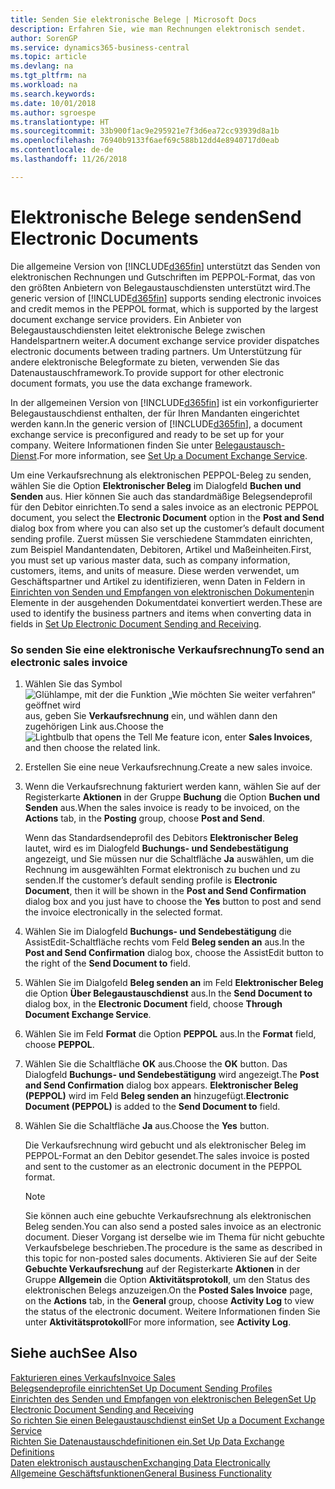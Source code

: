 ```yaml
---
title: Senden Sie elektronische Belege | Microsoft Docs
description: Erfahren Sie, wie man Rechnungen elektronisch sendet.
author: SorenGP
ms.service: dynamics365-business-central
ms.topic: article
ms.devlang: na
ms.tgt_pltfrm: na
ms.workload: na
ms.search.keywords: 
ms.date: 10/01/2018
ms.author: sgroespe
ms.translationtype: HT
ms.sourcegitcommit: 33b900f1ac9e295921e7f3d6ea72cc93939d8a1b
ms.openlocfilehash: 76940b9133f6aef69c588b12dd4e8940717d0eab
ms.contentlocale: de-de
ms.lasthandoff: 11/26/2018

---
```

# <a name="send-electronic-documents"></a><span data-ttu-id="10376-103">Elektronische Belege senden</span><span class="sxs-lookup"><span data-stu-id="10376-103">Send Electronic Documents</span></span>
<span data-ttu-id="10376-104">Die allgemeine Version von [!INCLUDE[d365fin](includes/d365fin_md.md)] unterstützt das Senden von elektronischen Rechnungen und Gutschriften im PEPPOL-Format, das von den größten Anbietern von Belegaustauschdiensten unterstützt wird.</span><span class="sxs-lookup"><span data-stu-id="10376-104">The generic version of [!INCLUDE[d365fin](includes/d365fin_md.md)] supports sending electronic invoices and credit memos in the PEPPOL format, which is supported by the largest document exchange service providers.</span></span> <span data-ttu-id="10376-105">Ein Anbieter von Belegaustauschdiensten leitet elektronische Belege zwischen Handelspartnern weiter.</span><span class="sxs-lookup"><span data-stu-id="10376-105">A document exchange service provider dispatches electronic documents between trading partners.</span></span> <span data-ttu-id="10376-106">Um Unterstützung für andere elektronische Belegformate zu bieten, verwenden Sie das Datenaustauschframework.</span><span class="sxs-lookup"><span data-stu-id="10376-106">To provide support for other electronic document formats, you use the data exchange framework.</span></span>  

 <span data-ttu-id="10376-107">In der allgemeinen Version von [!INCLUDE[d365fin](includes/d365fin_md.md)] ist ein vorkonfigurierter Belegaustauschdienst enthalten, der für Ihren Mandanten eingerichtet werden kann.</span><span class="sxs-lookup"><span data-stu-id="10376-107">In the generic version of [!INCLUDE[d365fin](includes/d365fin_md.md)], a document exchange service is preconfigured and ready to be set up for your company.</span></span> <span data-ttu-id="10376-108">Weitere Informationen finden Sie unter [Belegaustausch-Dienst](across-how-to-set-up-a-document-exchange-service.md).</span><span class="sxs-lookup"><span data-stu-id="10376-108">For more information, see [Set Up a Document Exchange Service](across-how-to-set-up-a-document-exchange-service.md).</span></span>  

 <span data-ttu-id="10376-109">Um eine Verkaufsrechnung als elektronischen PEPPOL-Beleg zu senden, wählen Sie die Option **Elektronischer Beleg** im Dialogfeld **Buchen und Senden** aus. Hier können Sie auch das standardmäßige Belegsendeprofil für den Debitor einrichten.</span><span class="sxs-lookup"><span data-stu-id="10376-109">To send a sales invoice as an electronic PEPPOL document, you select the **Electronic Document** option in the **Post and Send** dialog box from where you can also set up the customer’s default document sending profile.</span></span> <span data-ttu-id="10376-110">Zuerst müssen Sie verschiedene Stammdaten einrichten, zum Beispiel Mandantendaten, Debitoren, Artikel und Maßeinheiten.</span><span class="sxs-lookup"><span data-stu-id="10376-110">First, you must set up various master data, such as company information, customers, items, and units of measure.</span></span> <span data-ttu-id="10376-111">Diese werden verwendet, um Geschäftspartner und Artikel zu identifizieren, wenn Daten in Feldern in [Einrichten von Senden und Empfangen von elektronischen Dokumenten](across-how-to-set-up-electronic-document-sending-and-receiving.md)in Elemente in der ausgehenden Dokumentdatei konvertiert werden.</span><span class="sxs-lookup"><span data-stu-id="10376-111">These are used to identify the business partners and items when converting data in fields in [Set Up Electronic Document Sending and Receiving](across-how-to-set-up-electronic-document-sending-and-receiving.md).</span></span>  

### <a name="to-send-an-electronic-sales-invoice"></a><span data-ttu-id="10376-112">So senden Sie eine elektronische Verkaufsrechnung</span><span class="sxs-lookup"><span data-stu-id="10376-112">To send an electronic sales invoice</span></span>  

1.  <span data-ttu-id="10376-113">Wählen Sie das Symbol ![Glühlampe, mit der die Funktion „Wie möchten Sie weiter verfahren“ geöffnet wird](media/ui-search/search_small.png "Wie möchten Sie weiter verfahren?") aus, geben Sie **Verkaufsrechnung** ein, und wählen dann den zugehörigen Link aus.</span><span class="sxs-lookup"><span data-stu-id="10376-113">Choose the ![Lightbulb that opens the Tell Me feature](media/ui-search/search_small.png "Tell me what you want to do") icon, enter **Sales Invoices**, and then choose the related link.</span></span>  

2.  <span data-ttu-id="10376-114">Erstellen Sie eine neue Verkaufsrechnung.</span><span class="sxs-lookup"><span data-stu-id="10376-114">Create a new sales invoice.</span></span>  

3.  <span data-ttu-id="10376-115">Wenn die Verkaufsrechnung fakturiert werden kann, wählen Sie auf der Registerkarte **Aktionen** in der Gruppe **Buchung** die Option **Buchen und Senden** aus.</span><span class="sxs-lookup"><span data-stu-id="10376-115">When the sales invoice is ready to be invoiced, on the **Actions** tab, in the **Posting** group, choose **Post and Send**.</span></span>  

     <span data-ttu-id="10376-116">Wenn das Standardsendeprofil des Debitors **Elektronischer Beleg** lautet, wird es im Dialogfeld **Buchungs- und Sendebestätigung** angezeigt, und Sie müssen nur die Schaltfläche **Ja** auswählen, um die Rechnung im ausgewählten Format elektronisch zu buchen und zu senden.</span><span class="sxs-lookup"><span data-stu-id="10376-116">If the customer’s default sending profile is **Electronic Document**, then it will be shown in the **Post and Send Confirmation** dialog box and you just have to choose the **Yes** button to post and send the invoice electronically in the selected format.</span></span>  

4.  <span data-ttu-id="10376-117">Wählen Sie im Dialogfeld **Buchungs- und Sendebestätigung** die AssistEdit-Schaltfläche rechts vom Feld **Beleg senden an** aus.</span><span class="sxs-lookup"><span data-stu-id="10376-117">In the **Post and Send Confirmation** dialog box, choose the AssistEdit button to the right of the **Send Document to** field.</span></span>  

5.  <span data-ttu-id="10376-118">Wählen Sie im Dialgofeld **Beleg senden an** im Feld **Elektronischer Beleg** die Option **Über Belegaustauschdienst** aus.</span><span class="sxs-lookup"><span data-stu-id="10376-118">In the **Send Document to** dialog box, in the **Electronic Document** field, choose **Through Document Exchange Service**.</span></span>  

6.  <span data-ttu-id="10376-119">Wählen Sie im Feld **Format** die Option **PEPPOL** aus.</span><span class="sxs-lookup"><span data-stu-id="10376-119">In the **Format** field, choose **PEPPOL**.</span></span>  

7.  <span data-ttu-id="10376-120">Wählen Sie die Schaltfläche **OK** aus.</span><span class="sxs-lookup"><span data-stu-id="10376-120">Choose the **OK** button.</span></span> <span data-ttu-id="10376-121">Das Dialogfeld **Buchungs- und Sendebestätigung** wird angezeigt.</span><span class="sxs-lookup"><span data-stu-id="10376-121">The **Post and Send Confirmation** dialog box appears.</span></span> <span data-ttu-id="10376-122">**Elektronischer Beleg (PEPPOL)** wird im Feld **Beleg senden an** hinzugefügt.</span><span class="sxs-lookup"><span data-stu-id="10376-122">**Electronic Document (PEPPOL)** is added to the **Send Document to** field.</span></span>  

8.  <span data-ttu-id="10376-123">Wählen Sie die Schaltfläche **Ja** aus.</span><span class="sxs-lookup"><span data-stu-id="10376-123">Choose the **Yes** button.</span></span>  

     <span data-ttu-id="10376-124">Die Verkaufsrechnung wird gebucht und als elektronischer Beleg im PEPPOL-Format an den Debitor gesendet.</span><span class="sxs-lookup"><span data-stu-id="10376-124">The sales invoice is posted and sent to the customer as an electronic document in the PEPPOL format.</span></span>  

    > [!NOTE]  
    >  <span data-ttu-id="10376-125">Sie können auch eine gebuchte Verkaufsrechnung als elektronischen Beleg senden.</span><span class="sxs-lookup"><span data-stu-id="10376-125">You can also send a posted sales invoice as an electronic document.</span></span> <span data-ttu-id="10376-126">Dieser Vorgang ist derselbe wie im Thema für nicht gebuchte Verkaufsbelege beschrieben.</span><span class="sxs-lookup"><span data-stu-id="10376-126">The procedure is the same as described in this topic for non-posted sales documents.</span></span> <span data-ttu-id="10376-127">Aktivieren Sie auf der Seite **Gebuchte Verkaufsrechung** auf der Registerkarte **Aktionen** in der Gruppe **Allgemein** die Option **Aktivitätsprotokoll**, um den Status des elektronischen Belegs anzuzeigen.</span><span class="sxs-lookup"><span data-stu-id="10376-127">On the **Posted Sales Invoice** page, on the **Actions** tab, in the **General** group, choose **Activity Log** to view the status of the electronic document.</span></span> <span data-ttu-id="10376-128">Weitere Informationen finden Sie unter **Aktivitätsprotokoll**</span><span class="sxs-lookup"><span data-stu-id="10376-128">For more information, see **Activity Log**.</span></span>  

## <a name="see-also"></a><span data-ttu-id="10376-129">Siehe auch</span><span class="sxs-lookup"><span data-stu-id="10376-129">See Also</span></span>  
[<span data-ttu-id="10376-130">Fakturieren eines Verkaufs</span><span class="sxs-lookup"><span data-stu-id="10376-130">Invoice Sales</span></span>](sales-how-invoice-sales.md)  
[<span data-ttu-id="10376-131">Belegsendeprofile einrichten</span><span class="sxs-lookup"><span data-stu-id="10376-131">Set Up Document Sending Profiles</span></span>](sales-how-setup-document-send-profiles.md)  
[<span data-ttu-id="10376-132">Einrichten des Senden und Empfangen von elektronischen Belegen</span><span class="sxs-lookup"><span data-stu-id="10376-132">Set Up Electronic Document Sending and Receiving</span></span>](across-how-to-set-up-electronic-document-sending-and-receiving.md)  
[<span data-ttu-id="10376-133">So richten Sie einen Belegaustauschdienst ein</span><span class="sxs-lookup"><span data-stu-id="10376-133">Set Up a Document Exchange Service</span></span>](across-how-to-set-up-a-document-exchange-service.md)  
[<span data-ttu-id="10376-134">Richten Sie Datenaustauschdefinitionen ein.</span><span class="sxs-lookup"><span data-stu-id="10376-134">Set Up Data Exchange Definitions</span></span>](across-how-to-set-up-data-exchange-definitions.md)  
[<span data-ttu-id="10376-135">Daten elektronisch austauschen</span><span class="sxs-lookup"><span data-stu-id="10376-135">Exchanging Data Electronically</span></span>](across-data-exchange.md)  
[<span data-ttu-id="10376-136">Allgemeine Geschäftsfunktionen</span><span class="sxs-lookup"><span data-stu-id="10376-136">General Business Functionality</span></span>](ui-across-business-areas.md)  

